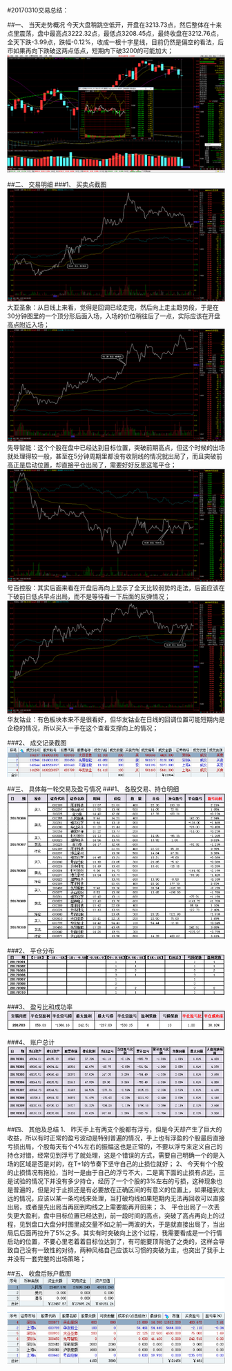﻿#20170310交易总结： 

##一、	当天走势概况
今天大盘稍跳空低开，开盘在3213.73点，然后整体在十来点里震荡，盘中最高点3222.32点，最低点3208.45点，最终收盘在3212.76点，全天下跌-3.99点，跌幅-0.12%，收成一根十字星线，目前仍然是偏空的看法，后市如果再向下跌破这两点低点，短期内下破3200的可能加大；
![](20170310.A.dp.png)

##二、	交易明细
###1、	买卖点截图
![](20170310.B.1.png)
大亚圣象：从日线上来看，觉得是回调已经走完，然后向上走主趋势段，于是在30分钟图里的一个顶分形后面入场，入场的价位稍往后了一点，实际应该在开盘高点附近入场；
![](20170310.B.2.png)
先导智能：这个个股在盘中已经达到目标位置，突破前期高点，但这个时候的出场就处理得较一般，甚至在5分钟周期里都没有收阴线的情况就出局了，而且突破前高正是启动位置，却直接平仓出局了，需要好好反思这笔平仓；
![](20170310.B.3.png) 
号百控股：其实后面来看在开盘后再向上显示了全天比较弱势的走法，后面应该在下破前日低点早点出局，而不是等待看一下后面的反弹情况；
![](20170310.B.4.png) 
华友钴业：有色板块本来不是很看好，但华友钴业在日线的回调位置可能短期内是企稳的情况，所以买入一手在这个查看支撑向上的情况；




###2、	成交记录截图
![](20170310.C1.cj.png)


##三、	具体每一轮交易及盈亏情况
###1、	各股交易、持仓明细
![](20170310.C2.cc.png) 

###2、	平仓分布
![](20170310.C3.pc.png)

###3、	盈亏比和成功率
![](20170310.C4.cgl.png) 

###4、	账户总计
![](20170310.C5.zj.png)


##四、	其他及总结
1、	昨天手上有两支个股都有浮亏，但是今天却产生了巨大的收益，所以有时正常的盈亏波动是特别普遍的情况，手上也有浮盈的个股最后直接亏损出局，个股每天有个4%左右的振幅这也是正常的，不要以浮亏来定义自己的持仓对错，经常见到浮亏了就处理，这是个错误的方式，需要自己明确一个的是入场的区域是否是对的，在T+1的节奏下坚守自己的止损位就好；
2、	今天有个个股的止损情况有拖拉，当时一是由于自己的浮亏不大，二是离下面的止损有点远，三是试验的情况下并没有多少持仓，经历了一个个股的3%左右的亏损，这种现象也是普遍的，但是对于止损还是有必要放在正确区间的有意义的位置上，如果碰到太远的情况，应该以某一条均线来处理，当打破均线如果短期内无法再回收可以直接出局，或者是先出局当再回到均线之上需要能再开回来；
3、	平仓出局了一次丢失更大盈利，盘中目标位置已经达到，前一段时间的高点，突破了高点再向上的过程，见到盘口大盘分时图里成交量不如之前一两波的大，于是就直接出局了，当出局后后面再拉升了5%之多。其实有时突破向上这个过程，我需要看成是一个行情启动的位置，不要心里老着着目标位达到了，有可能要顶背驰了之类的，这样会导致自己没有一致性的对待，两种风格自己应该以习惯的突破为主，也突出了我手上并没有一套完整的出场策略；












 

##五、	收盘后账户截图
![](20170310.C6.zh.png)